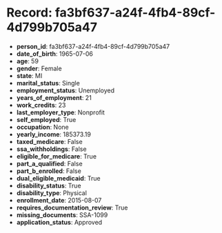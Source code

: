 # Record: fa3bf637-a24f-4fb4-89cf-4d799b705a47

- **person_id**: fa3bf637-a24f-4fb4-89cf-4d799b705a47
- **date_of_birth**: 1965-07-06
- **age**: 59
- **gender**: Female
- **state**: MI
- **marital_status**: Single
- **employment_status**: Unemployed
- **years_of_employment**: 21
- **work_credits**: 23
- **last_employer_type**: Nonprofit
- **self_employed**: True
- **occupation**: None
- **yearly_income**: 185373.19
- **taxed_medicare**: False
- **ssa_withholdings**: False
- **eligible_for_medicare**: True
- **part_a_qualified**: False
- **part_b_enrolled**: False
- **dual_eligible_medicaid**: True
- **disability_status**: True
- **disability_type**: Physical
- **enrollment_date**: 2015-08-07
- **requires_documentation_review**: True
- **missing_documents**: SSA-1099
- **application_status**: Approved